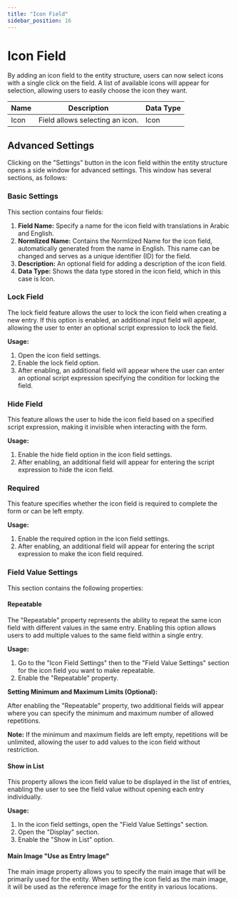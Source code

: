 ```yaml
---
title: "Icon Field"
sidebar_position: 16
---
```


# Icon Field

By adding an icon field to the entity structure, users can now select icons with a single click on the field. A list of available icons will appear for selection, allowing users to easily choose the icon they want.

| Name       | Description                              | Data Type |
|------------|------------------------------------------|-----------|
| Icon       | Field allows selecting an icon.          | Icon      |

## Advanced Settings

Clicking on the "Settings" button in the icon field within the entity structure opens a side window for advanced settings. This window has several sections, as follows:

### Basic Settings

This section contains four fields:

1. **Field Name:** Specify a name for the icon field with translations in Arabic and English.
2. **Normlized Name:** Contains the Normlized Name for the icon field, automatically generated from the name in English. This name can be changed and serves as a unique identifier (ID) for the field.
3. **Description:** An optional field for adding a description of the icon field.
4. **Data Type:** Shows the data type stored in the icon field, which in this case is Icon.

### Lock Field

The lock field feature allows the user to lock the icon field when creating a new entry. If this option is enabled, an additional input field will appear, allowing the user to enter an optional script expression to lock the field.

**Usage:**

1. Open the icon field settings.
2. Enable the lock field option.
3. After enabling, an additional field will appear where the user can enter an optional script expression specifying the condition for locking the field.

### Hide Field

This feature allows the user to hide the icon field based on a specified script expression, making it invisible when interacting with the form.

**Usage:**

1. Enable the hide field option in the icon field settings.
2. After enabling, an additional field will appear for entering the script expression to hide the icon field.

### Required

This feature specifies whether the icon field is required to complete the form or can be left empty.

**Usage:**

1. Enable the required option in the icon field settings.
2. After enabling, an additional field will appear for entering the script expression to make the icon field required.

### Field Value Settings

This section contains the following properties:

#### Repeatable

The "Repeatable" property represents the ability to repeat the same icon field with different values in the same entry. Enabling this option allows users to add multiple values to the same field within a single entry.

**Usage:**

1. Go to the "Icon Field Settings" then to the "Field Value Settings" section for the icon field you want to make repeatable.
2. Enable the "Repeatable" property.

**Setting Minimum and Maximum Limits (Optional):**

After enabling the "Repeatable" property, two additional fields will appear where you can specify the minimum and maximum number of allowed repetitions.

**Note:** If the minimum and maximum fields are left empty, repetitions will be unlimited, allowing the user to add values to the icon field without restriction.

#### Show in List

This property allows the icon field value to be displayed in the list of entries, enabling the user to see the field value without opening each entry individually.

**Usage:**

1. In the icon field settings, open the "Field Value Settings" section.
2. Open the "Display" section.
3. Enable the "Show in List" option.

#### Main Image "Use as Entry Image"

The main image property allows you to specify the main image that will be primarily used for the entity. When setting the icon field as the main image, it will be used as the reference image for the entity in various locations.